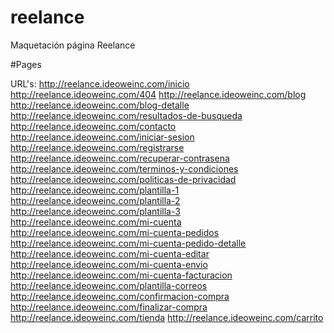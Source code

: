 # reelance
Maquetación página Reelance

#Pages

URL's: 
http://reelance.ideoweinc.com/inicio
http://reelance.ideoweinc.com/404
http://reelance.ideoweinc.com/blog
http://reelance.ideoweinc.com/blog-detalle
http://reelance.ideoweinc.com/resultados-de-busqueda
http://reelance.ideoweinc.com/contacto
http://reelance.ideoweinc.com/iniciar-sesion
http://reelance.ideoweinc.com/registrarse
http://reelance.ideoweinc.com/recuperar-contrasena
http://reelance.ideoweinc.com/terminos-y-condiciones
http://reelance.ideoweinc.com/politicas-de-privacidad
http://reelance.ideoweinc.com/plantilla-1
http://reelance.ideoweinc.com/plantilla-2
http://reelance.ideoweinc.com/plantilla-3
http://reelance.ideoweinc.com/mi-cuenta
http://reelance.ideoweinc.com/mi-cuenta-pedidos
http://reelance.ideoweinc.com/mi-cuenta-pedido-detalle
http://reelance.ideoweinc.com/mi-cuenta-editar
http://reelance.ideoweinc.com/mi-cuenta-envio
http://reelance.ideoweinc.com/mi-cuenta-facturacion
http://reelance.ideoweinc.com/plantilla-correos
http://reelance.ideoweinc.com/confirmacion-compra
http://reelance.ideoweinc.com/finalizar-compra
http://reelance.ideoweinc.com/tienda
http://reelance.ideoweinc.com/carrito
